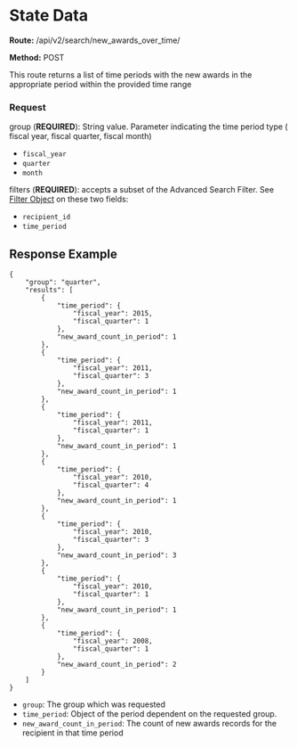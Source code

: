 # State Data

**Route:** /api/v2/search/new_awards_over_time/

**Method:** POST

This route returns a list of time periods with the new awards in the appropriate period within the provided time range
### Request

group (**REQUIRED**): String value. Parameter indicating the time period type ( fiscal year, fiscal quarter, fiscal month)
* `fiscal_year`
* `quarter`
* `month`

filters (**REQUIRED**): accepts a subset of the Advanced Search Filter. See [Filter Object](../search_filters.md) on these two fields:
* `recipient_id`
* `time_period`


## Response Example

```
{
    "group": "quarter",
    "results": [
        {
            "time_period": {
                "fiscal_year": 2015,
                "fiscal_quarter": 1
            },
            "new_award_count_in_period": 1
        },
        {
            "time_period": {
                "fiscal_year": 2011,
                "fiscal_quarter": 3
            },
            "new_award_count_in_period": 1
        },
        {
            "time_period": {
                "fiscal_year": 2011,
                "fiscal_quarter": 1
            },
            "new_award_count_in_period": 1
        },
        {
            "time_period": {
                "fiscal_year": 2010,
                "fiscal_quarter": 4
            },
            "new_award_count_in_period": 1
        },
        {
            "time_period": {
                "fiscal_year": 2010,
                "fiscal_quarter": 3
            },
            "new_award_count_in_period": 3
        },
        {
            "time_period": {
                "fiscal_year": 2010,
                "fiscal_quarter": 1
            },
            "new_award_count_in_period": 1
        },
        {
            "time_period": {
                "fiscal_year": 2008,
                "fiscal_quarter": 1
            },
            "new_award_count_in_period": 2
        }
    ]
}
```

* `group`: The group which was requested
* `time_period`: Object of the period dependent on the requested group.
* `new_award_count_in_period`: The count of new awards records for the recipient in that time period